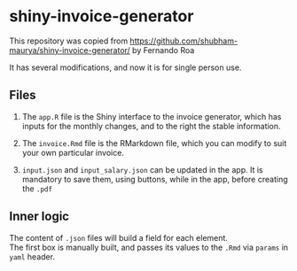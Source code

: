 # shiny-invoice-generator

This repository was copied from https://github.com/shubham-maurya/shiny-invoice-generator/
by Fernando Roa

It has several modifications, and now it is for single person use.

## Files

1. The `app.R` file is the Shiny interface to the invoice generator, which has inputs for the monthly changes, and to the right the stable information.

2. The `invoice.Rmd` file is the RMarkdown file, which you can modify to suit your own particular invoice. 

3. `input.json` and `input_salary.json` can be updated in the app. It is mandatory
to save them, using buttons, while in the app, before creating the `.pdf`

## Inner logic

The content of `.json` files will build a field for each element.  
The first box is manually built, and passes its values to the `.Rmd` via `params` in `yaml` header.

